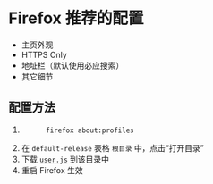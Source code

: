 # Firefox 推荐的配置

- 主页外观
- HTTPS Only
- 地址栏（默认使用必应搜索）
- 其它细节

## 配置方法

1.           firefox about:profiles
2.  在 `default-release` 表格 `根目录` 中，点击“打开目录”
3.  下载 [`user.js`](./user.js) 到该目录中
4.  重启 Firefox 生效
